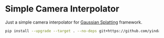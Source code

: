 # Simple Camera Interpolator

Just a simple camera interpolator for [Gaussian Splatting](https://github.com/yindaheng98/gaussian-splatting) framework.

```sh
pip install --upgrade --target . --no-deps git+https://github.com/yindaheng98/gaussian-splatting.git@master
```